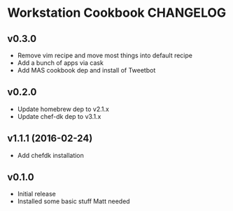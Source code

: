 Workstation Cookbook CHANGELOG
================================

v0.3.0
-------------------
- Remove vim recipe and move most things into default recipe
- Add a bunch of apps via cask
- Add MAS cookbook dep and install of Tweetbot

v0.2.0
-------------------
- Update homebrew dep to v2.1.x
- Update chef-dk dep to v3.1.x

v1.1.1 (2016-02-24)
-------------------
- Add chefdk installation

v0.1.0
-------------------
- Initial release
- Installed some basic stuff Matt needed
